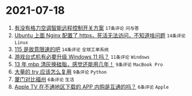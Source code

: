 # 2021-07-18

1. [有没有格力空调智能远程控制开关方案](https://www.v2ex.com/t/790154) `17条评论` `问与答`
1. [Ubuntu 上面 Nginx 配置了 https，死活无法访问，不知道啥问题](https://www.v2ex.com/t/790169) `14条评论` `Linux`
1. [115 是故意限速的吧](https://www.v2ex.com/t/790160) `14条评论` `全球工单系统`
1. [游戏台式机有必要升级 Windows 11 吗？](https://www.v2ex.com/t/790184) `11条评论` `Windows`
1. [13 年 mbp 清灰换硅脂，感觉还能用几年！](https://www.v2ex.com/t/790166) `9条评论` `MacBook Pro`
1. [大量的 try 应该怎么复用](https://www.v2ex.com/t/790153) `9条评论` `Python`
1. [厦门对比福州](https://www.v2ex.com/t/790174) `6条评论` `生活`
1. [Apple TV 在不通地区下载的 APP 内购是互通的吗？](https://www.v2ex.com/t/790167) `6条评论` `Apple`
